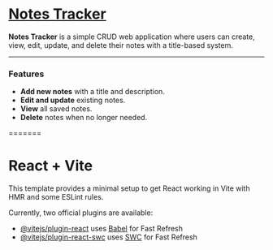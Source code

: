 
# [**Notes Tracker**](https://notes-tracker-three.vercel.app/)

**Notes Tracker** is a simple CRUD web application where users can create, view, edit, update, and delete their notes with a title-based system.  

---

### **Features**  
- **Add new notes** with a title and description.  
- **Edit and update** existing notes.  
- **View** all saved notes.  
- **Delete** notes when no longer needed.  


=======
# React + Vite

This template provides a minimal setup to get React working in Vite with HMR and some ESLint rules.

Currently, two official plugins are available:

- [@vitejs/plugin-react](https://github.com/vitejs/vite-plugin-react/blob/main/packages/plugin-react/README.md) uses [Babel](https://babeljs.io/) for Fast Refresh
- [@vitejs/plugin-react-swc](https://github.com/vitejs/vite-plugin-react-swc) uses [SWC](https://swc.rs/) for Fast Refresh

